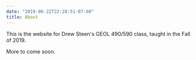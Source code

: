 ```yaml
---
date: "2019-08-22T22:28:51-07:00"
title: About
---
```


This is the website for Drew Steen's GEOL 490/590 class, taught in the Fall of 2019. 

More to come soon.

<!--This is a "hello world" example website for the [**blogdown**](https://github.com/rstudio/blogdown) package. The theme was forked from [@jrutheiser/hugo-lithium-theme](https://github.com/jrutheiser/hugo-lithium-theme) and modified by [Yihui Xie](https://github.com/yihui/hugo-lithium).-->
